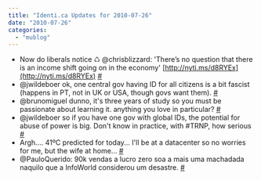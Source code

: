 ```yaml
---
title: "Identi.ca Updates for 2010-07-26"
date: "2010-07-26"
categories: 
  - "mublog"
---
```


- Now do liberals notice ♺ @chrisblizzard: 'There’s no question that there is an income shift going on in the economy' [http://nyti.ms/d8RYEx](http://nyti.ms/d8RYEx) [#](http://identi.ca/notice/43714429)
- @jwildeboer ok, one central gov having ID for all citizens is a bit fascist (happens in PT, not in UK or USA, though govs want them). [#](http://identi.ca/notice/43720990)
- @brunomiguel dunno, it's three years of study so you must be passionate about learning it. anything you love in particular? [#](http://identi.ca/notice/43721386)
- @jwildeboer so if you have one gov with global IDs, the potential for abuse of power is big. Don't know in practice, with #TRNP, how serious [#](http://identi.ca/notice/43721569)
- Argh.... 41ºC predicted for today... I'll be at a datacenter so no worries for me, but the wife at home... [#](http://identi.ca/notice/43722555)
- @PauloQuerido: 90k vendas a lucro zero soa a mais uma machadada naquilo que a InfoWorld considerou um desastre. [#](http://identi.ca/notice/43736880)
